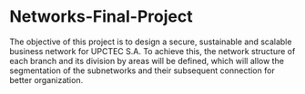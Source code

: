 # Networks-Final-Project
The objective of this project is to design a secure, sustainable and scalable business network for UPCTEC S.A. To achieve this, the network structure of each branch and its division by areas will be defined, which will allow the segmentation of the subnetworks and their subsequent connection for better organization.
